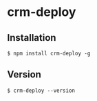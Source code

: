 # crm-deploy

## Installation

    $ npm install crm-deploy -g


## Version

    $ crm-deploy --version 	
  
  	
